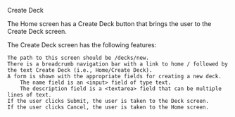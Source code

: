 Create Deck

The Home screen has a Create Deck button that brings the user to the Create Deck screen.

The Create Deck screen has the following features:

    The path to this screen should be /decks/new.
    There is a breadcrumb navigation bar with a link to home / followed by the text Create Deck (i.e., Home/Create Deck).
    A form is shown with the appropriate fields for creating a new deck.
        The name field is an <input> field of type text.
        The description field is a <textarea> field that can be multiple lines of text.
    If the user clicks Submit, the user is taken to the Deck screen.
    If the user clicks Cancel, the user is taken to the Home screen.
